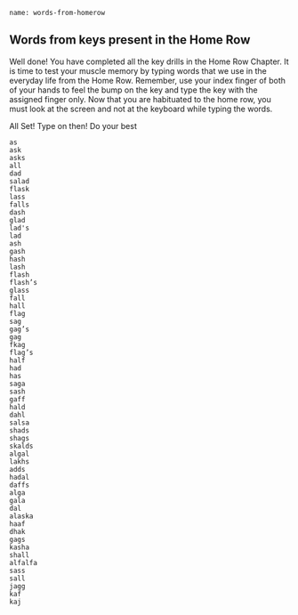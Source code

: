 ```ngMeta
name: words-from-homerow
```

## Words from keys present in the Home Row

Well done! You have completed all the key drills in the Home Row Chapter. It is time to test your muscle memory by typing words that we use in the everyday life from the Home Row. Remember, use your index finger of both of your hands to feel the bump on the key and type the key with the assigned finger only. Now that you are habituated to the home row, you must look at the screen and not at the keyboard while typing the words.

All Set! Type on then! Do your best


```wordstyping
as
ask
asks
all
dad
salad
flask
lass
falls
dash
glad
lad's
lad
ash
gash
hash
lash
flash
flash’s
glass
fall
hall
flag
sag
gag’s
gag
fkag
flag’s
half
had
has
saga
sash
gaff
hald
dahl
salsa
shads
shags
skalds
algal
lakhs
adds
hadal
daffs
alga
gala
dal
alaska
haaf
dhak
gags
kasha
shall
alfalfa
sass
sall
jagg
kaf
kaj
```
